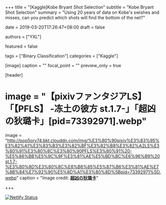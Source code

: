 +++
title = "[Kaggle]Kobe Bryant Shot Selection"
subtitle = "Kobe Bryant Shot Selection"
summary = "Using 20 years of data on Kobe's swishes and misses, can you predict which shots will find the bottom of the net?"

date = 2019-03-20T17:26:47+08:00
draft = false

authors = ["YXL"]

featured = false

tags = ["Binary Classification"]
categories = ["Kaggle"]

[image]
  caption = ""
  focal_point = ""
  preview_only = true

[header]
  # image = "【pixivファンタジアLS】「【PFLS】 -冻土の彼方 st.1.7-」「超凶の狄璐卡」[pid=73392971].webp"
  image = "http://pop5orv74.bkt.clouddn.com/img/%E3%80%90pixiv%E3%83%95%E3%82%A1%E3%83%B3%E3%82%BF%E3%82%B8%E3%82%A2LS%E3%80%91%E3%80%8C%E3%80%90PFLS%E3%80%91%20-%E5%86%BB%E5%9C%9F%E3%81%AE%E5%BD%BC%E6%96%B9%20st.1.7-%E3%80%8D%E3%80%8C%E8%B6%85%E5%87%B6%E3%81%AE%E7%8B%84%E7%92%90%E5%8D%A1%E3%80%8D%5Bpid=73392971%5D.webp"
  caption = "Image credit: [**超凶の狄璐卡**](https://www.pixiv.net/member_illust.php?mode=medium&illust_id=73392971)"

+++

[![Netlify Status](https://api.netlify.com/api/v1/badges/1008d0ba-6d9b-4a11-9b41-2326f3c096f2/deploy-status)](https://app.netlify.com/sites/yxl/deploys)

<link rel="stylesheet" href="../../../css/kosugi-maru.css">
<link rel="stylesheet" href="../../../css/APlayer.min.css">
<script src="../../../js/APlayer.min.js"></script>
<script src="../../../js/Meting.js"></script>

<meting-js
	server = "netease"
	type = "song"
	id = "4990424"
	fixed= false
	mini= false
	autoplay = true
	preload = 'auto'
	volume = 0.8>
</meting-js>